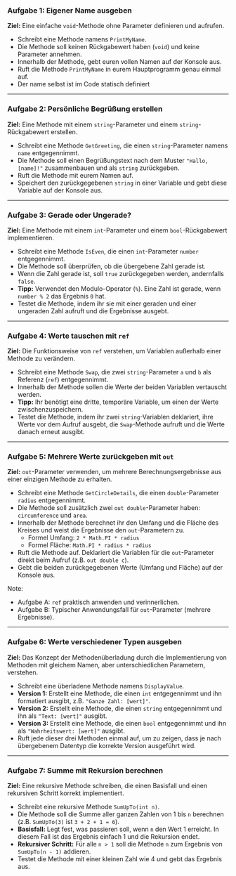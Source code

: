 ### Aufgabe 1: Eigener Name ausgeben
**Ziel:** Eine einfache `void`-Methode ohne Parameter definieren und aufrufen.
*   Schreibt eine Methode namens `PrintMyName`.
*   Die Methode soll keinen Rückgabewert haben (`void`) und keine Parameter annehmen.
*   Innerhalb der Methode, gebt euren vollen Namen auf der Konsole aus.
*   Ruft die Methode `PrintMyName` in eurem Hauptprogramm genau einmal auf.
*   Der name selbst ist im Code statisch definiert

---

### Aufgabe 2: Persönliche Begrüßung erstellen
**Ziel:** Eine Methode mit einem `string`-Parameter und einem `string`-Rückgabewert erstellen.
*   Schreibt eine Methode `GetGreeting`, die einen `string`-Parameter namens `name` entgegennimmt.
*   Die Methode soll einen Begrüßungstext nach dem Muster `"Hallo, [name]!"` zusammenbauen und als `string` zurückgeben.
*   Ruft die Methode mit eurem Namen auf.
*   Speichert den zurückgegebenen `string` in einer Variable und gebt diese Variable auf der Konsole aus.

---

### Aufgabe 3: Gerade oder Ungerade?
**Ziel:** Eine Methode mit einem `int`-Parameter und einem `bool`-Rückgabewert implementieren.
*   Schreibt eine Methode `IsEven`, die einen `int`-Parameter `number` entgegennimmt.
*   Die Methode soll überprüfen, ob die übergebene Zahl gerade ist.
*   Wenn die Zahl gerade ist, soll `true` zurückgegeben werden, andernfalls `false`.
*   **Tipp:** Verwendet den Modulo-Operator (`%`). Eine Zahl ist gerade, wenn `number % 2` das Ergebnis `0` hat.
*   Testet die Methode, indem ihr sie mit einer geraden und einer ungeraden Zahl aufruft und die Ergebnisse ausgebt.

---

### Aufgabe 4: Werte tauschen mit `ref`
**Ziel:** Die Funktionsweise von `ref` verstehen, um Variablen außerhalb einer Methode zu verändern.
*   Schreibt eine Methode `Swap`, die zwei `string`-Parameter `a` und `b` als Referenz (`ref`) entgegennimmt.
*   Innerhalb der Methode sollen die Werte der beiden Variablen vertauscht werden.
*   **Tipp:** Ihr benötigt eine dritte, temporäre Variable, um einen der Werte zwischenzuspeichern.
*   Testet die Methode, indem ihr zwei `string`-Variablen deklariert, ihre Werte vor dem Aufruf ausgebt, die `Swap`-Methode aufruft und die Werte danach erneut ausgibt.

---

### Aufgabe 5: Mehrere Werte zurückgeben mit `out`
**Ziel:** `out`-Parameter verwenden, um mehrere Berechnungsergebnisse aus einer einzigen Methode zu erhalten.
*   Schreibt eine Methode `GetCircleDetails`, die einen `double`-Parameter `radius` entgegennimmt.
*   Die Methode soll zusätzlich zwei `out double`-Parameter haben: `circumference` und `area`.
*   Innerhalb der Methode berechnet ihr den Umfang und die Fläche des Kreises und weist die Ergebnisse den `out`-Parametern zu.
    *   Formel Umfang: `2 * Math.PI * radius`
    *   Formel Fläche: `Math.PI * radius * radius`
*   Ruft die Methode auf. Deklariert die Variablen für die `out`-Parameter direkt beim Aufruf (z.B. `out double c`).
*   Gebt die beiden zurückgegebenen Werte (Umfang und Fläche) auf der Konsole aus.

Note:
- Aufgabe A: `ref` praktisch anwenden und verinnerlichen.
- Aufgabe B: Typischer Anwendungsfall für `out`-Parameter (mehrere Ergebnisse).

---

### Aufgabe 6: Werte verschiedener Typen ausgeben
**Ziel:** Das Konzept der Methodenüberladung durch die Implementierung von Methoden mit gleichem Namen, aber unterschiedlichen Parametern, verstehen.
*   Schreibt eine überladene Methode namens `DisplayValue`.
*   **Version 1:** Erstellt eine Methode, die einen `int` entgegennimmt und ihn formatiert ausgibt, z.B. `"Ganze Zahl: [wert]"`.
*   **Version 2:** Erstellt eine Methode, die einen `string` entgegennimmt und ihn als `"Text: [wert]"` ausgibt.
*   **Version 3:** Erstellt eine Methode, die einen `bool` entgegennimmt und ihn als `"Wahrheitswert: [wert]"` ausgibt.
*   Ruft jede dieser drei Methoden einmal auf, um zu zeigen, dass je nach übergebenem Datentyp die korrekte Version ausgeführt wird.

--- 

### Aufgabe 7: Summe mit Rekursion berechnen
**Ziel:** Eine rekursive Methode schreiben, die einen Basisfall und einen rekursiven Schritt korrekt implementiert.
*   Schreibt eine rekursive Methode `SumUpTo(int n)`.
*   Die Methode soll die Summe aller ganzen Zahlen von 1 bis `n` berechnen (z.B. `SumUpTo(3)` ist `3 + 2 + 1 = 6`).
*   **Basisfall:** Legt fest, was passieren soll, wenn `n` den Wert 1 erreicht. In diesem Fall ist das Ergebnis einfach 1 und die Rekursion endet.
*   **Rekursiver Schritt:** Für alle `n > 1` soll die Methode `n` zum Ergebnis von `SumUpTo(n - 1)` addieren.
*   Testet die Methode mit einer kleinen Zahl wie 4 und gebt das Ergebnis aus.
